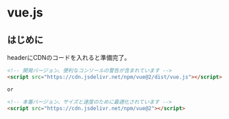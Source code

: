 # vue.js

## はじめに
headerにCDNのコードを入れると準備完了。

```html
<!-- 開発バージョン、便利なコンソールの警告が含まれています -->
<script src="https://cdn.jsdelivr.net/npm/vue@2/dist/vue.js"></script>

or

<!-- 本番バージョン、サイズと速度のために最適化されています -->
<script src="https://cdn.jsdelivr.net/npm/vue@2"></script>
```